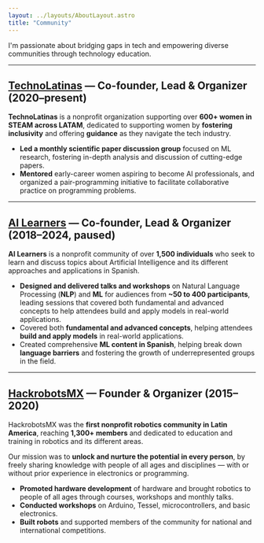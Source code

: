```yaml
---
layout: ../layouts/AboutLayout.astro
title: "Community"
---
```


I'm passionate about bridging gaps in tech and empowering diverse communities through technology education.

---

## [**TechnoLatinas**](https://technolatinas.org/) — Co-founder, Lead & Organizer (2020–present)

**TechnoLatinas** is a nonprofit organization supporting over **600+ women in STEAM across LATAM**, dedicated to
supporting women by **fostering inclusivity** and offering **guidance** as they navigate the tech industry.

- **Led a monthly scientific paper discussion group** focused on ML research, fostering in-depth analysis and discussion
of cutting-edge papers.
- **Mentored** early-career women aspiring to become AI professionals, and organized a pair-programming initiative to facilitate collaborative practice on programming problems.

---

## [**AI Learners**](https://www.meetup.com/es-ES/ai-learners/) — Co-founder, Lead & Organizer (2018–2024, paused)

**AI Learners** is a nonprofit community of over **1,500 individuals** who seek to learn and discuss topics about Artificial
Intelligence and its different approaches and applications in Spanish.

- **Designed and delivered talks and workshops** on Natural Language Processing (**NLP**) and **ML** for audiences from **~50 to 400 participants**, leading sessions that covered both fundamental and advanced concepts to help attendees build and apply models in real-world applications.
- Covered both **fundamental and advanced concepts**, helping attendees **build and apply models** in real-world applications.  
- Created comprehensive **ML content in Spanish**, helping break down **language barriers** and fostering the growth of underrepresented groups in the field.

---

## [**HackrobotsMX**](https://www.meetup.com/es-ES/hackrobotsmx/) — Founder & Organizer (2015–2020)

HackrobotsMX was the **first nonprofit robotics community in Latin America**, reaching **1,300+ members** and dedicated to education and training in robotics and its different areas.

Our mission was to **unlock and nurture the potential in every person**, by freely sharing knowledge with people of all ages and disciplines — with or without prior experience in electronics or programming.

- **Promoted hardware development** of hardware and brought robotics to people of all ages through courses, workshops and monthly talks.
- **Conducted workshops** on Arduino, Tessel, microcontrollers, and basic electronics.
- **Built robots** and supported members of the community for national and international competitions.
